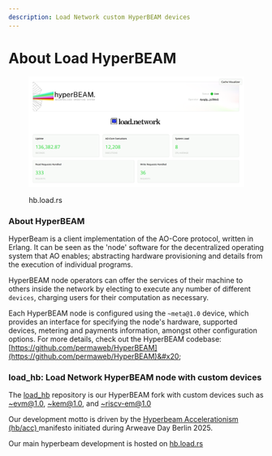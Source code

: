 ```yaml
---
description: Load Network custom HyperBEAM devices
---
```


# About Load HyperBEAM

<figure><img src="../.gitbook/assets/image.png" alt=""><figcaption><p>hb.load.rs</p></figcaption></figure>

### About HyperBEAM

HyperBeam is a client implementation of the AO-Core protocol, written in Erlang. It can be seen as the 'node' software for the decentralized operating system that AO enables; abstracting hardware provisioning and details from the execution of individual programs.

HyperBEAM node operators can offer the services of their machine to others inside the network by electing to execute any number of different `devices`, charging users for their computation as necessary.

Each HyperBEAM node is configured using the `~meta@1.0` device, which provides an interface for specifying the node's hardware, supported devices, metering and payments information, amongst other configuration options. For more details, check out the HyperBEAM codebase: [https://github.com/permaweb/HyperBEAM](https://github.com/permaweb/HyperBEAM)&#x20;

### load\_hb: Load Network HyperBEAM node with custom devices

The [load\_hb](https://github.com/loadnetwork/load_hb) repository is our HyperBEAM fork with custom devices such as [\~evm@1.0](evm-1.0-device.md), [\~kem@1.0](../kem-1.0-device.md), and [\~riscv-em@1.0](../riscv-em-1.0-device.md)

Our development motto is driven by the [Hyperbeam Accelerationism (hb/acc) ](https://blog.decent.land/hb-acc/)manifesto initiated during Arweave Day Berlin 2025.

Our main hyperbeam development is hosted on [hb.load.rs](https://hb.load.rs/)
